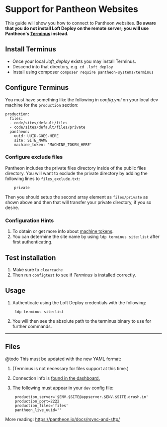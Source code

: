 # Support for Pantheon Websites

This guide will show you how to connect to Pantheon websites.  **Be aware that you do not install Loft Deploy on the remote server; you will use Pantheon's [Terminus](https://github.com/pantheon-systems/terminus) instead.**

## Install Terminus

- Once your local _.loft_deploy_ exists you may install Terminus.
- Descend into that directory, e.g. `cd .loft_deploy`
- Install using composer `composer require pantheon-systems/terminus`

## Configure Terminus

You must have something like the following in _config.yml_ on your local dev machine for the `production` section:

    production:
      files:
      - code/sites/default/files
      - code/sites/default/files/private
      pantheon:
        uuid: UUID-GOES-HERE
        site: SITE_NAME
        machine_token: 'MACHINE_TOKEN_HERE'

### Configure exclude files

Pantheon includes the private files directory inside of the public files directory.  You will want to exclude the private directory by adding the following lines to `files_exclude.txt`: 

        private

Then you should setup the second array element as `files/private` as shown above and then that will transfer your private directory, if you so desire.

### Configuration Hints

1. To obtain or get more info about [machine tokens](https://pantheon.io/docs/machine-tokens/).
1. You can determine the site name by using `ldp terminus site:list` after first authenticating.

## Test installation

1. Make sure to `clearcache`
1. Then run `configtest` to see if _Terminus_ is installed correctly.

## Usage

1. Authenticate using the Loft Deploy credentials with the following:
        
        ldp terminus site:list
        
1. You will then see the absolute path to the terminus binary to use for further commands.        


---    
## Files

@todo This must be updated with the new YAML format:

1. (Terminus is not necessary for files support at this time.)
1. Connection info is [found in the dashboard.](https://pantheon.io/docs/sftp/#sftp-connection-information)
1. The following must appear in your `dev` config file:

        production_server='$ENV.$SITE@appserver.$ENV.$SITE.drush.in'
        production_port=2222
        production_files='files'
        pantheon_live_uuid=''

More reading: <https://pantheon.io/docs/rsync-and-sftp/>
